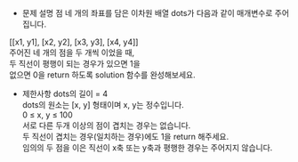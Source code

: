 - 문제 설명
점 네 개의 좌표를 담은 이차원 배열  dots가 다음과 같이 매개변수로 주어집니다.<br>

[[x1, y1], [x2, y2], [x3, y3], [x4, y4]]<br>
주어진 네 개의 점을 두 개씩 이었을 때,<br> 두 직선이 평행이 되는 경우가 있으면 1을<br> 없으면 0을 return 하도록 solution 함수를 완성해보세요.<br>

- 제한사항
dots의 길이 = 4<br>
dots의 원소는 [x, y] 형태이며 x, y는 정수입니다.<br>
0 ≤ x, y ≤ 100<br>
서로 다른 두개 이상의 점이 겹치는 경우는 없습니다.<br>
두 직선이 겹치는 경우(일치하는 경우)에도 1을 return 해주세요.<br>
임의의 두 점을 이은 직선이 x축 또는 y축과 평행한 경우는 주어지지 않습니다.<br>